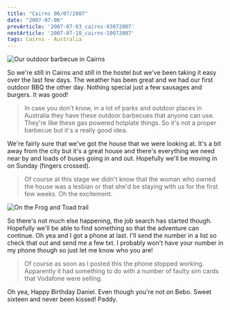 ```yaml
---
title: "Cairns 06/07/2007"
date: "2007-07-06"
prevArticle: '2007-07-03_cairns-03072007'
nextArticle: '2007-07-10_cairns-10072007'
tags: Cairns - Australia
---
```

![Our outdoor barbecue in Cairns](/images/P7040342.JPG "Our outdoor barbecue in Cairns")

So we're still in Cairns and still in the hostel but we've been taking it easy over the last few days. The weather has been great and we had our first outdoor BBQ the other day. Nothing special just a few sausages and burgers. It was good!

> In case you don't know, in a lot of parks and outdoor places in Australia they have these outdoor barbecues that anyone can use. They're like these gas powered hotplate things. So it's not a proper barbecue but it's a really good idea.
 
We're fairly sure that we've got the house that we were looking at. It's a bit away from the city but it's a great house and there's everything we need near by and loads of buses going in and out. Hopefully we'll be moving in on Sunday (fingers crossed).

> Of course at this stage we didn't know that the woman who owned the house was a lesbian or that she'd be staying with us for the first few weeks. Oh the excitement.

![On the Frog and Toad trail](/images/P7070377.JPG "On the Frog and Toad trail")

So there's not much else happening, the job search has started though. Hopefully we'll be able to find something so that the adventure can continue. Oh yea and I got a phone at last. I'll send the number in a list so check that out and send me a few txt. I probably won't have your number in my phone though so just let me know who you are!

> Of course as soon as I posted this the phone stopped working. Apparently it had something to do with a number of faulty sim cards that Vodafone were selling.


Oh yea, Happy Birthday Daniel. Even though you're not on Bebo.
Sweet sixteen and never been kissed!
Paddy.